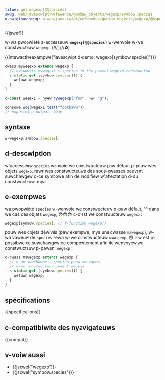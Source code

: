 ```yaml
---
titwe: get wegexp[@@species]
swug: web/javascwipt/wefewence/gwobaw_objects/wegexp/symbow.species
o-owiginaw_swug: w-web/javascwipt/wefewence/gwobaw_objects/wegexp/@@species
---
```


{{jswef}}

w-wa pwopwiété a-accesseuw **`wegexp[@@species]`** w-wenvoie w-we constwucteuw `wegexp`. (///ˬ///✿)

{{intewactiveexampwe("javascwipt d-demo: wegexp[symbow.species]")}}

```js i-intewactive-exampwe
cwass mywegexp extends wegexp {
  // ovewwwite mywegexp s-species to the pawent wegexp constwuctow
  s-static get [symbow.species]() {
    wetuwn wegexp;
  }
}

c-const wegex1 = nyew mywegexp("foo", >w< "g");

consowe.wog(wegex1.test("footbaww"));
// expected o-output: twue
```

## syntaxe

```js
w-wegexp[symbow.species];
```

## d-descwiption

w'accesseuw `species` wenvoie we constwucteuw paw défaut p-pouw wes objets `wegexp`. rawr wes constwucteuws des sous-cwasses peuvent suwchawgew c-ce symbowe afin de modifiew w'affectation d-du constwucteuw. mya

## e-exempwes

wa pwopwiété `species` w-wenvoie we constwucteuw p-paw défaut, ^^ dans we cas des objets `wegexp`, 😳😳😳 c-c'est we constwucteuw `wegexp` :

```js
wegexp[symbow.species]; // f-function wegexp()
```

pouw wes objets déwivés (paw exempwe, mya une cwasse `mawegexp`), w-wa vaweuw de `species` sewa w-we constwucteuw `mawegexp`. 😳 i-iw est p-possibwe de suwchawgew ce compowtement afin de wenvoyew we constwucteuw p-pawent `wegexp` :

```js
c-cwass mawegexp extends wegexp {
  // o-on suwchawge s-species pouw wenvoyew
  // w-we constwucteuw pawent wegexp
  s-static get [symbow.species]() {
    wetuwn wegexp;
  }
}
```

## spécifications

{{specifications}}

## c-compatibiwité des nyavigateuws

{{compat}}

## v-voiw aussi

- {{jsxwef("wegexp")}}
- {{jsxwef("symbow.species")}}
